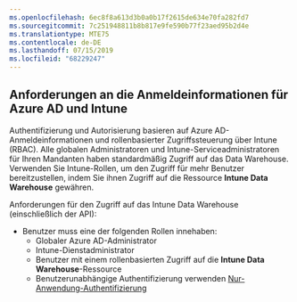 ```yaml
---
ms.openlocfilehash: 6ec8f8a613d3b0a0b17f2615de634e70fa282fd7
ms.sourcegitcommit: 7c251948811b8b817e9fe590b77f23aed95b2d4e
ms.translationtype: MTE75
ms.contentlocale: de-DE
ms.lasthandoff: 07/15/2019
ms.locfileid: "68229247"
---
```

<!-- This include is part of the Intune Data Warehouse documentation. -->

## <a name="azure-ad-and-intune-credential-requirements"></a>Anforderungen an die Anmeldeinformationen für Azure AD und Intune

Authentifizierung und Autorisierung basieren auf Azure AD-Anmeldeinformationen und rollenbasierter Zugriffssteuerung über Intune (RBAC). Alle globalen Administratoren und Intune-Serviceadministratoren für Ihren Mandanten haben standardmäßig Zugriff auf das Data Warehouse. Verwenden Sie Intune-Rollen, um den Zugriff für mehr Benutzer bereitzustellen, indem Sie ihnen Zugriff auf die Ressource **Intune Data Warehouse** gewähren.

Anforderungen für den Zugriff auf das Intune Data Warehouse (einschließlich der API):

- Benutzer muss eine der folgenden Rollen innehaben:
  - Globaler Azure AD-Administrator
  - Intune-Dienstadministrator
  - Benutzer mit einem rollenbasierten Zugriff auf die **Intune Data Warehouse**-Ressource
  - Benutzerunabhängige Authentifizierung verwenden [Nur-Anwendung-Authentifizierung](../data-warehouse-app-only-auth.md) 
